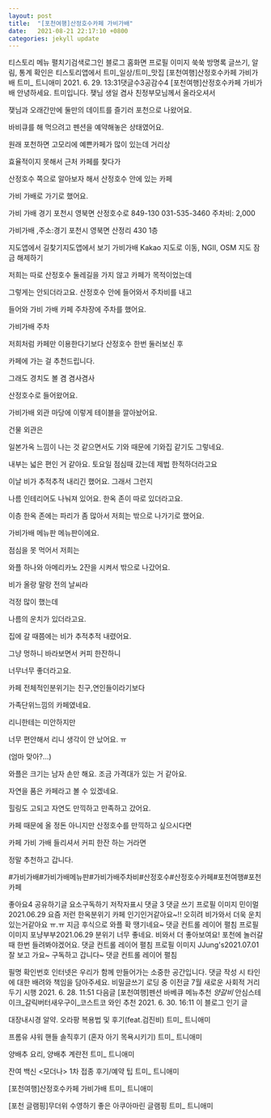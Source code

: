```yaml
---
layout: post
title:  "[포천여행]산정호수카페 가비가배"
date:   2021-08-21 22:17:10 +0800
categories: jekyll update
---
```

티스토리 메뉴 펼치기검색로그인
블로그 홈화면
프로필 이미지
쑥쑥
방명록
글쓰기, 알림, 통계 확인은 티스토리앱에서
트미_일상/트미_맛집
[포천여행]산정호수카페 가비가배
트미_ 트니애미
2021. 6. 29. 13:31댓글수3공감수4
[포천여행]산정호수카페 가비가배
안녕하세요. 트미입니다. 쟂님 생일 겸사 친정부모님께서 올라오셔서 

쟂님과 오래간만에 둘만의 데이트를 즐기러 포천으로 나왔어요. 

 

바비큐를 해 먹으려고 펜션을 예약해놓은 상태였어요. 

 

원래 포천하면 고모리에 예쁜카페가 많이 있는데 거리상

효율적이지 못해서 근처 카페를 찾다가 

산정호수 쪽으로 알아보자 해서 산정호수 안에 있는 카페

가비 가배로 가기로 했어요.

 

 

가비 가배
경기 포천시 영북면 산정호수로 849-130
031-535-3460
주차비: 2,000
 

가비가배
,주소:경기 포천시 영북면 산정리 430 1층

지도앱에서 길찾기지도앱에서 보기
가비가배
Kakao 지도로 이동, NGII, OSM
지도 잠금 해제하기
 

저희는 따로 산정호수 둘레길을 가지 않고 카페가 목적이었는데 

 

그렇게는 안되더라고요. 산정호수 안에 들어와서 주차비를 내고 

 

들어와 가비 가배 카페 주차장에 주차를 했어요.

 


가비가배 주차
 

저희처럼 카페만 이용한다기보다 산정호수 한번 둘러보신 후 

카페에 가는 걸 추천드립니다. 

 

그래도 경치도 볼 겸 겸사겸사 

산정호수로 들어왔어요. 

 



가비가배 외관
마당에 이렇게 테이블을 깔아놨어요.

 

건물 외관은

일본가옥 느낌이 나는 것 같으면서도 기와 때문에 기와집 같기도 그렇네요. 

 

 



 

내부는 넓은 편인 거 같아요. 토요일 점심때 갔는데 제법 한적하더라고요

 

이날 비가 추적추적 내리긴 했어요. 그래서 그런지 

나름 인테리어도 나눠져 있어요. 한옥 존이 따로 있더라고요. 

이층 한옥 존에는 파리가 좀 많아서 저희는 밖으로 나가기로 했어요. 

 

 


가비가배 메뉴판
메뉴판이에요.

 

 

점심을 못 먹어서 저희는 

와플 하나와 아메리카노 2잔을 시켜서 밖으로 나갔어요. 

 

비가 올랑 말랑 전의 날씨라 

걱정 많이 했는데

나름의 운치가 있더라고요. 

 

집에 갈 때쯤에는 비가 추적추적 내렸어요. 

 



그냥 멍하니 바라보면서 커피 한잔하니

너무너무 좋더라고요. 

 

카페 전체적인분위기는 친구,연인들이라기보다

가족단위느낌의 카페였네요. 

 

리니한테는 미안하지만 

너무 편안해서 리니 생각이 안 났어요. ㅠ

(엄마 맞아?...)

 

와플은 크기는 남자 손만 해요. 조금 가격대가 있는 거 같아요. 

 

자연을 품은 카페라고 볼 수 있겠네요. 

힐링도 고되고 자연도 만끽하고 만족하고 갔어요. 

 

카페 때문에 올 정돈 아니지만 산정호수를 만끽하고 싶으시다면

카페 가비 가배 들리셔서 커피 한잔 하는 거라면 

정말 추천하고 갑니다. 

 

 

 

 

#가비가배#가비가배메뉴판#가비가배주차비#산정호수#산정호수카페#포천여행#포천카페

좋아요4
공유하기글 요소구독하기
저작자표시
댓글 3
댓글 쓰기
프로필 이미지
민이멀2021.06.29
요즘 저런 한옥분위기 카페 인기인거같아요~!! 오히려 비가와서 더욱 운치있는거같아요 ㅠ.ㅠ 지금 후식으로 와플 확 땡기네요~
댓글 컨트롤 레이어 펼침
프로필 이미지
포냥부부2021.06.29
분위기 너무 좋네요. 비와서 더 좋아보여요!
포천에 놀러갈때 한번 들려봐야겠어요.
댓글 컨트롤 레이어 펼침
프로필 이미지
JJung's2021.07.01
잘 보고 가요~ 구독하고 갑니다~
댓글 컨트롤 레이어 펼침

필명
확인번호
인터넷은 우리가 함께 만들어가는 소중한 공간입니다. 댓글 작성 시 타인에 대한 배려와 책임을 담아주세요.
비밀글쓰기
로딩 중
이전글
7월 새로운 사회적 거리두기 시행
2021. 6. 28. 11:51
다음글
[포천여행]펜션 바베큐 메뉴추천 _양갈비_ 안심스테이크_갈릭버터새우구이_코스트코 와인 추천
2021. 6. 30. 16:11
이 블로그 인기 글

대장내시경 알약. 오라팡 복용법 및 후기(feat.검진비)
트미_ 트니애미

프롬유 샤워 핸들 솔직후기 (혼자 아기 목욕시키기)
트미_ 트니애미

양배추 요리, 양배추 계란전
트미_ 트니애미

잔여 백신 <모더나> 1차 접종 후기/예약 팁
트미_ 트니애미

[포천여행]산정호수카페 가비가배
트미_ 트니애미

[포천 글램핑]무더위 수영하기 좋은 아쿠아마린 글램핑
트미_ 트니애미